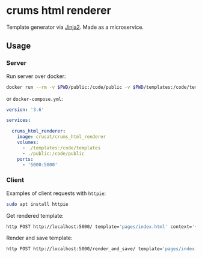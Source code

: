 # crums html renderer

Template generator via [Jinja2](http://jinja.pocoo.org/). Made as a microservice.

## Usage

### Server

Run server over docker:

```bash
docker run --rm -v $PWD/public:/code/public -v $PWD/templates:/code/templates -p '5000:5000' crusat/crums_html_renderer
```

or `docker-compose.yml`:

```yaml
version: '3.6'

services:

  crums_html_renderer:
    image: crusat/crums_html_renderer
    volumes:
      - ./templates:/code/templates
      - ./public:/code/public
    ports:
      - '5000:5000'
```

### Client

Examples of client requests with `httpie`:

```bash
sudo apt install httpie
```

Get rendered template:

```bash
http POST http://localhost:5000/ template='pages/index.html' context='{"title": "Home page"}'
```

Render and save template:

```bash
http POST http://localhost:5000/render_and_save/ template='pages/index.html' context='{"title": "Home page"}' save_as='public/index.html'
```


